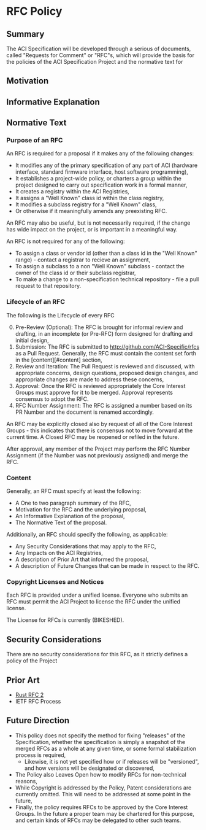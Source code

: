 # RFC Policy

## Summary

The ACI Specification will be developed through a serious of documents, called "Requests for Comment" or "RFC"s, 
which will provide the basis for the policies of the ACI Specification Project and the normative text for 

## Motivation

<!--Provide a more concrete reasoning for this proposal-->

## Informative Explanation

<!--Provide an informative explanation of proposal. 
This is intended to be read by someone who wishes to understand the proposal but may not have advanced technical background.
This section is intended for:
* People working with ACI at a high level, probably via tooling,
* People wishing to learn about ACI without delving into low-level details,
* Aiding in understanding the Normative Text section,
* People wishing to learn the structure of the Project (for policy proposals)

This section is not normative-->

## Normative Text

### Purpose of an RFC

An RFC is required for a proposal if it makes any of the following changes:
* It modifies any of the primary specification of any part of ACI (hardware interface, standard firmware interface, host software programming),
* It establishes a project-wide policy, or charters a group within the project designed to carry out specification work in a formal manner,
* It creates a registry within the ACI Registries,
* It assigns a "Well Known" class id within the class registry,
* It modifies a subclass registry for a "Well Known" class,
* Or otherwise if it meaningfully amends any preexisting RFC.

An RFC may also be useful, but is not necessarily required, if the change has wide impact on the project, or is important in a meaningful way.

An RFC is not required for any of the following:
* To assign a class or vendor id (other than a class id in the "Well Known" range) - contact a registrar to recieve an assignment,
* To assign a subclass to a non "Well Known" subclass - contact the owner of the class id or their subclass registrar,
* To make a change to a non-specification technical repository - file a pull request to that repository.

### Lifecycle of an RFC

The following is the Lifecycle of every RFC

0. Pre-Review (Optional): The RFC is brought for informal review and drafting, in an incomplete (or Pre-RFC) form designed for drafting and initial design,
1. Submission: The RFC is submitted to <http://github.com/ACI-Specific/rfcs> as a Pull Request. Generally, the RFC must contain the content set forth in the [content][#content] section,
2. Review and Iteration: The Pull Request is reviewed and discussed, with appropriate concerns, design questions, proposed design changes, and appropriate changes are made to address these concerns, 
3. Approval: Once the RFC is reviewed appropriately the Core Interest Groups must approve for it to be merged. Approval represents consensus to adopt the RFC.
4. RFC Number Assignment: The RFC is assigned a number based on its PR Number and the document is renamed accordingly.

An RFC may be explicitly closed also by request of all of the Core Interest Groups - this indicates that there is consensus not to move forward at the current time. A Closed RFC may be reopened or refiled in the future.

After approval, any member of the Project may perform the RFC Number Assignment (if the Number was not previously assigned) and merge the RFC.

### Content

Generally, an RFC must specify at least the following:
* A One to two paragraph summary of the RFC,
* Motivation for the RFC and the underlying proposal,
* An Informative Explanation of the proposal,
* The Normative Text of the proposal.

Additionally, an RFC should specify the following, as applicable:
* Any Security Considerations that may apply to the RFC,
* Any Impacts on the ACI Registries,
* A description of Prior Art that informed the proposal,
* A description of Future Changes that can be made in respect to the RFC.

### Copyright Licenses and Notices

Each RFC is provided under a unified license. Everyone who submits an RFC must permit the ACI Project to license the RFC under the unified license. 

The License for RFCs is currently (BIKESHED).

## Security Considerations

There are no security considerations for this RFC, as it strictly defines a policy of the Project

## Prior Art

* [Rust RFC 2](https://rust-lang.github.io/rfcs/0002-rfc-process.html)
* IETF RFC Process

## Future Direction

* This policy does not specify the method for fixing "releases" of the Specification, whether the specification is simply a snapshot of the merged RFCs as a whole at any given time, or some formal stabilization process is required,
    * Likewise, it is not yet specified how or if releases will be "versioned", and how versions will be designated or discovered,
* The Policy also Leaves Open how to modify RFCs for non-technical reasons,
* While Copyright is addressed by the Policy, Patent considerations are currently omitted. This will need to be addressed at some point in the future,
* Finally, the policy requires RFCs to be approved by the Core Interest Groups. In the future a proper team may be chartered for this purpose, and certain kinds of RFCs may be delegated to other such teams.
